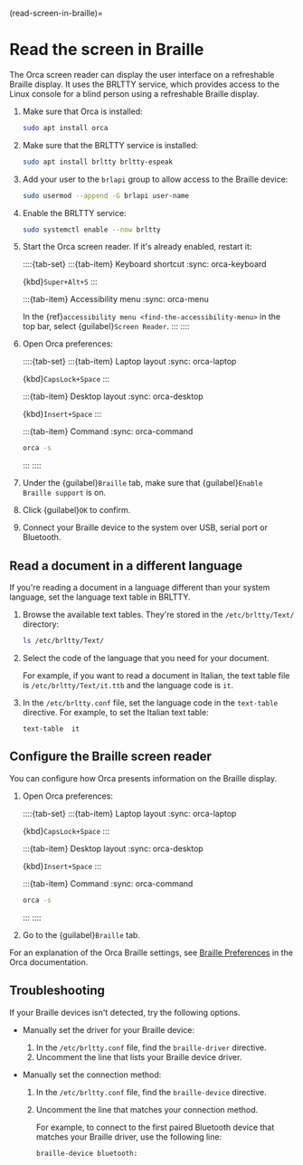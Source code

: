 (read-screen-in-braille)=
# Read the screen in Braille

The Orca screen reader can display the user interface on a refreshable Braille display. It uses the BRLTTY service, which provides access to the Linux console for a blind person using a refreshable Braille display. 

1. Make sure that Orca is installed:

    ```bash
    sudo apt install orca
    ```

2. Make sure that the BRLTTY service is installed:

    ```bash
    sudo apt install brltty brltty-espeak
    ```

3. Add your user to the `brlapi` group to allow access to the Braille device:

    ```bash
    sudo usermod --append -G brlapi user-name
    ```

4. Enable the BRLTTY service:

    ```bash
    sudo systemctl enable --now brltty
    ```

5. Start the Orca screen reader. If it's already enabled, restart it:

    ::::{tab-set}
    :::{tab-item} Keyboard shortcut
    :sync: orca-keyboard

    {kbd}`Super+Alt+S`
    :::

    :::{tab-item} Accessibility menu
    :sync: orca-menu

    In the {ref}`accessibility menu <find-the-accessibility-menu>` in the top bar, select {guilabel}`Screen Reader`.
    :::
    ::::

5. Open Orca preferences:

    ::::{tab-set}
    :::{tab-item} Laptop layout
    :sync: orca-laptop

    {kbd}`CapsLock+Space`
    :::

    :::{tab-item} Desktop layout
    :sync: orca-desktop

    {kbd}`Insert+Space`
    :::

    :::{tab-item} Command
    :sync: orca-command

    ```bash
    orca -s
    ```
    :::
    ::::

6. Under the {guilabel}`Braille` tab, make sure that {guilabel}`Enable Braille support` is on.

7. Click {guilabel}`OK` to confirm.

8. Connect your Braille device to the system over USB, serial port or Bluetooth.

## Read a document in a different language

If you're reading a document in a language different than your system language, set the language text table in BRLTTY.

1. Browse the available text tables. They're stored in the `/etc/brltty/Text/` directory:

    ```bash
    ls /etc/brltty/Text/
    ```

2. Select the code of the language that you need for your document.

    For example, if you want to read a document in Italian, the text table file is `/etc/brltty/Text/it.ttb` and the language code is `it`.

3. In the `/etc/brltty.conf` file, set the language code in the `text-table` directive. For example, to set the Italian text table:

    ```text
    text-table	it
    ```

## Configure the Braille screen reader

You can configure how Orca presents information on the Braille display.

1. Open Orca preferences:

    ::::{tab-set}
    :::{tab-item} Laptop layout
    :sync: orca-laptop

    {kbd}`CapsLock+Space`
    :::

    :::{tab-item} Desktop layout
    :sync: orca-desktop

    {kbd}`Insert+Space`
    :::

    :::{tab-item} Command
    :sync: orca-command

    ```bash
    orca -s
    ```
    :::
    ::::

2. Go to the {guilabel}`Braille` tab.

For an explanation of the Orca Braille settings, see [Braille Preferences](https://help.gnome.org/users/orca/stable/preferences_braille.html.en) in the Orca documentation.


## Troubleshooting

If your Braille devices isn't detected, try the following options.

* Manually set the driver for your Braille device:

    1. In the `/etc/brltty.conf` file, find the `braille-driver` directive.
    2. Uncomment the line that lists your Braille device driver.

* Manually set the connection method:


    1. In the `/etc/brltty.conf` file, find the `braille-device` directive.
    2. Uncomment the line that matches your connection method.

        For example, to connect to the first paired Bluetooth device that matches your Braille driver, use the following line:

        ```text
        braille-device bluetooth:
        ```

